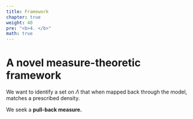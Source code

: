 ```yaml
---
title: Framework
chapter: true
weight: 40
pre: "<b>4. </b>"
math: true
---
```


# A novel measure-theoretic framework

We want to identify a set on $\Lambda$ that when mapped back through the model, matches a prescribed density. 

We seek a **pull-back measure.**



